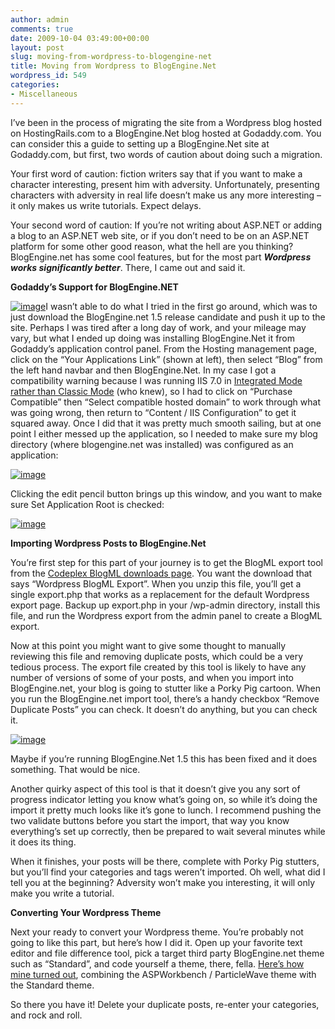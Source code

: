 ```yaml
---
author: admin
comments: true
date: 2009-10-04 03:49:00+00:00
layout: post
slug: moving-from-wordpress-to-blogengine-net
title: Moving from Wordpress to BlogEngine.Net
wordpress_id: 549
categories:
- Miscellaneous
---
```


I’ve been in the process of migrating the site from a Wordpress blog hosted on HostingRails.com to a BlogEngine.Net blog hosted at Godaddy.com. You can consider this a guide to setting up a BlogEngine.Net site at Godaddy.com, but first, two words of caution about doing such a migration.

 

Your first word of caution: fiction writers say that if you want to make a character interesting, present him with adversity. Unfortunately, presenting characters with adversity in real life doesn’t make us any more interesting – it only makes us write tutorials. Expect delays.

 

Your second word of caution: If you’re not writing about ASP.NET or adding a blog to an ASP.NET web site, or if you don’t need to be on an ASP.NET platform for some other good reason, what the hell are you thinking? BlogEngine.net has some cool features, but for the most part **_Wordpress works significantly better_**. There, I came out and said it.

 

**Godaddy’s Support for BlogEngine.NET**

 

[![image](http://www.particlewave.com/images/blog/MovingfromWordpresstoBlogEngine.Net_1250F/image_thumb.png)](http://www.particlewave.com/images/blog/MovingfromWordpresstoBlogEngine.Net_1250F/image.png)I wasn’t able to do what I tried in the first go around, which was to just download the BlogEngine.net 1.5 release candidate and push it up to the site. Perhaps I was tired after a long day of work, and your mileage may vary, but what I ended up doing was installing BlogEngine.Net it from Godaddy’s application control panel. From the Hosting management page, click on the “Your Applications Link” (shown at left), then select “Blog” from the left hand navbar and then BlogEngine.Net. In my case I got a compatibility warning because I was running IIS 7.0 in [Integrated Mode rather than Classic Mode](http://learn.iis.net/page.aspx/244/how-to-take-advantage-of-the-iis7-integrated-pipeline/) (who knew), so I had to click on “Purchase Compatible” then “Select compatible hosted domain” to work through what was going wrong, then return to “Content / IIS Configuration” to get it squared away. Once I did that it was pretty much smooth sailing, but at one point I either messed up the application, so I needed to make sure my blog directory (where blogengine.net was installed) was configured as an application:       
     
[![image](http://www.particlewave.com/images/blog/MovingfromWordpresstoBlogEngine.Net_1250F/image_thumb_3.png)](http://www.particlewave.com/images/blog/MovingfromWordpresstoBlogEngine.Net_1250F/image_3.png)

 

 

Clicking the edit pencil button brings up this window, and you want to make sure Set Application Root is checked:

 

    
[![image](http://www.particlewave.com/images/blog/MovingfromWordpresstoBlogEngine.Net_1250F/image_thumb_4.png)](http://www.particlewave.com/images/blog/MovingfromWordpresstoBlogEngine.Net_1250F/image_4.png)

 

**Importing Wordpress Posts to BlogEngine.Net**

 

You’re first step for this part of your journey is to get the BlogML export tool from the [Codeplex BlogML downloads page](http://blogml.codeplex.com/Release/ProjectReleases.aspx?ReleaseId=171). You want the download that says “Wordpress BlogML Export”. When you unzip this file, you’ll get a single export.php that works as a replacement for the default Wordpress export page. Backup up export.php in your <wordpress folder>/wp-admin directory, install this file, and run the Wordpress export from the admin panel to create a BlogML export.

 

Now at this point you might want to give some thought to manually reviewing this file and removing duplicate posts, which could be a very tedious process. The export file created by this tool is likely to have any number of versions of some of your posts, and when you import into BlogEngine.net, your blog is going to stutter like a Porky Pig cartoon. When you run the BlogEngine.net import tool, there’s a handy checkbox “Remove Duplicate Posts” you can check. It doesn’t do anything, but you can check it.

 

 

[![image](http://www.particlewave.com/images/blog/MovingfromWordpresstoBlogEngine.Net_1250F/image_thumb_5.png)](http://www.particlewave.com/images/blog/MovingfromWordpresstoBlogEngine.Net_1250F/image_5.png)

 

Maybe if you’re running BlogEngine.Net 1.5 this has been fixed and it does something. That would be nice.

 

Another quirky aspect of this tool is that it doesn’t give you any sort of progress indicator letting you know what’s going on, so while it’s doing the import it pretty much looks like it’s gone to lunch. I recommend pushing the two validate buttons before you start the import, that way you know everything’s set up correctly, then be prepared to wait several minutes while it does its thing.

 

When it finishes, your posts will be there, complete with Porky Pig stutters, but you’ll find your categories and tags weren’t imported. Oh well, what did I tell you at the beginning? Adversity won’t make you interesting, it will only make you write a tutorial.

 

**Converting Your Wordpress Theme**

 

Next your ready to convert your Wordpress theme. You’re probably not going to like this part, but here’s how I did it. Open up your favorite text editor and file difference tool, pick a target third party BlogEngine.net theme such as “Standard”, and code yourself a theme, there, fella. [Here’s how mine turned out](http://www.aspworkbench.com/blog/), combining the ASPWorkbench / ParticleWave theme with the Standard theme.

 

So there you have it! Delete your duplicate posts, re-enter your categories, and rock and roll.
